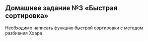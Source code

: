 ## Домашнее задание №3 «Быстрая сортировка»
Необходимо написать функцию быстрой сортировки с 
методом разбиения Хоара